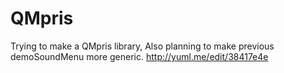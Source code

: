 QMpris
======
Trying to make a QMpris library,
Also planning to make previous demoSoundMenu more generic.
http://yuml.me/edit/38417e4e
